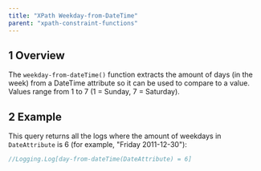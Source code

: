 ```yaml
---
title: "XPath Weekday-from-DateTime"
parent: "xpath-constraint-functions"
---
```


## 1 Overview

The `weekday-from-dateTime()` function extracts the amount of days (in the week) from a DateTime attribute so it can be used to compare to a value. Values range from 1 to 7 (1 = Sunday, 7 = Saturday).

## 2 Example

This query returns all the logs where the amount of weekdays in `DateAttribute` is 6 (for example, "Friday 2011-12-30"):

```java
//Logging.Log[day-from-dateTime(DateAttribute) = 6]
```
